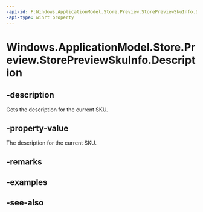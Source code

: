 ----api-id: P:Windows.ApplicationModel.Store.Preview.StorePreviewSkuInfo.Description
-api-type: winrt property
---<!-- Property syntaxpublic string Description { get; }--># Windows.ApplicationModel.Store.Preview.StorePreviewSkuInfo.Description## -descriptionGets the description for the current SKU.## -property-valueThe description for the current SKU.## -remarks## -examples## -see-also